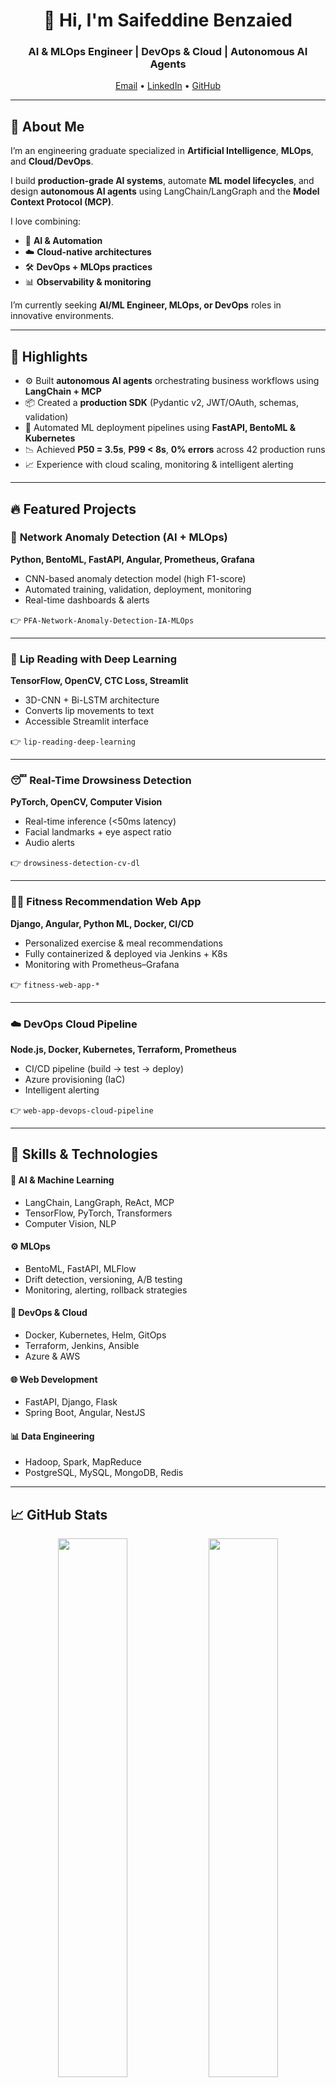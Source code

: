 <h1 align="center">👋 Hi, I'm <strong>Saifeddine Benzaied</strong></h1>
<h3 align="center">AI & MLOps Engineer | DevOps & Cloud | Autonomous AI Agents</h3>

<p align="center">
  <a href="mailto:saif2001benz2036@gmail.com">Email</a> •
  <a href="https://www.linkedin.com/in/saifeddine-benzaied">LinkedIn</a> •
  <a href="https://github.com/SaifeddineBENZAIED">GitHub</a>
</p>

---

## 🧠 About Me

I’m an engineering graduate specialized in **Artificial Intelligence**, **MLOps**, and **Cloud/DevOps**.

I build **production-grade AI systems**, automate **ML model lifecycles**, and design **autonomous AI agents** using LangChain/LangGraph and the **Model Context Protocol (MCP)**.

I love combining:
- 🤖 **AI & Automation**
- ☁️ **Cloud-native architectures**
- 🛠️ **DevOps + MLOps practices**
- 📊 **Observability & monitoring**

I’m currently seeking **AI/ML Engineer, MLOps, or DevOps** roles in innovative environments.

---

## 🚀 Highlights

- ⚙️ Built **autonomous AI agents** orchestrating business workflows using **LangChain + MCP**
- 📦 Created a **production SDK** (Pydantic v2, JWT/OAuth, schemas, validation)
- 🔁 Automated ML deployment pipelines using **FastAPI, BentoML & Kubernetes**
- 📉 Achieved **P50 = 3.5s**, **P99 < 8s**, **0% errors** across 42 production runs
- 📈 Experience with cloud scaling, monitoring & intelligent alerting

---

## 🔥 Featured Projects

### 🧬 **Network Anomaly Detection (AI + MLOps)**
**Python, BentoML, FastAPI, Angular, Prometheus, Grafana**

- CNN-based anomaly detection model (high F1-score)
- Automated training, validation, deployment, monitoring
- Real-time dashboards & alerts

👉 `PFA-Network-Anomaly-Detection-IA-MLOps`

---

### 👄 **Lip Reading with Deep Learning**
**TensorFlow, OpenCV, CTC Loss, Streamlit**

- 3D-CNN + Bi-LSTM architecture
- Converts lip movements to text
- Accessible Streamlit interface

👉 `lip-reading-deep-learning`

---

### 😴 **Real-Time Drowsiness Detection**
**PyTorch, OpenCV, Computer Vision**

- Real-time inference (<50ms latency)
- Facial landmarks + eye aspect ratio
- Audio alerts

👉 `drowsiness-detection-cv-dl`

---

### 🏋️‍♂️ **Fitness Recommendation Web App**
**Django, Angular, Python ML, Docker, CI/CD**

- Personalized exercise & meal recommendations
- Fully containerized & deployed via Jenkins + K8s
- Monitoring with Prometheus–Grafana

👉 `fitness-web-app-*`

---

### ☁️ **DevOps Cloud Pipeline**
**Node.js, Docker, Kubernetes, Terraform, Prometheus**

- CI/CD pipeline (build → test → deploy)
- Azure provisioning (IaC)
- Intelligent alerting

👉 `web-app-devops-cloud-pipeline`

---

## 🧩 Skills & Technologies

#### 🤖 AI & Machine Learning
- LangChain, LangGraph, ReAct, MCP
- TensorFlow, PyTorch, Transformers
- Computer Vision, NLP

#### ⚙️ MLOps
- BentoML, FastAPI, MLFlow
- Drift detection, versioning, A/B testing
- Monitoring, alerting, rollback strategies

#### 🧰 DevOps & Cloud
- Docker, Kubernetes, Helm, GitOps
- Terraform, Jenkins, Ansible
- Azure & AWS

#### 🌐 Web Development
- FastAPI, Django, Flask
- Spring Boot, Angular, NestJS

#### 📊 Data Engineering
- Hadoop, Spark, MapReduce
- PostgreSQL, MySQL, MongoDB, Redis

---

## 📈 GitHub Stats

<p align="center">
  <img src="https://github-readme-stats.vercel.app/api?username=SaifeddineBENZAIED&show_icons=true&theme=react&hide_border=true" width="47%"/>
  <img src="https://github-readme-streak-stats.herokuapp.com/?user=SaifeddineBENZAIED&theme=react&hide_border=true" width="47%"/>
</p>

---

## 🏆 Certifications
- Python for Data Science & ML (Udemy)
- AWS SysOps Administrator (Udemy)
- Azure Solutions Architect (Udemy)
- Introduction to DevOps (Coursera)
- GitHub Actions & CI/CD Pipelines (Udemy)

---

## 🌍 Languages
🇦🇪 Arabic (Native) • 🇫🇷 French (C2) • 🇬🇧 English (B2–C1) • 🇮🇹 Italian (A2)

---

## 📫 Contact
📧 saif2001benz2036@gmail.com  
🔗 [linkedin.com/in/saifeddine-benzaied](https://www.linkedin.com/in/saifeddine-benzaied)  

---

<p align="center">
  ✨ <strong>Let’s connect and build intelligent systems together!</strong> ✨
</p>
